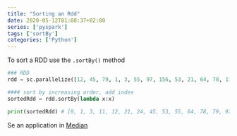 ```yaml
---
title: "Sorting an Rdd"
date: 2020-05-12T01:08:37+02:00
series: ['pyspark']
tags: ['sortBy']
categories: ['Python']
---
```


To sort a RDD use the `.sortBy()` method 

```python
### RDD 
rdd = sc.parallelize([12, 45, 79, 1, 3, 55, 97, 156, 53, 21, 64, 78, 11, 24, 0])

#### sort by increasing order, add index 
sortedRdd = rdd.sortBy(lambda x:x)

print(sortedRdd) # [0, 1, 3, 11, 12, 21, 24, 45, 53, 55, 64, 78, 79, 97, 156]
```

Se an application in [Median](/posts/python/pyspark/scaling-math-for-statistics-on-apache-spark#median)